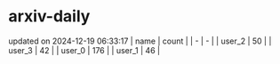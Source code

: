 # arxiv-daily
updated on 2024-12-19 06:33:17
| name | count |
| - | - |
| user_2 | 50 |
| user_3 | 42 |
| user_0 | 176 |
| user_1 | 46 |
